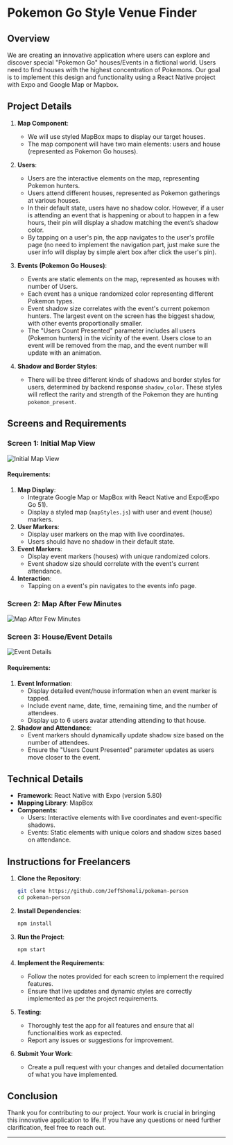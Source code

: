 # Pokemon Go Style Venue Finder

## Overview

We are creating an innovative application where users can explore and discover special "Pokemon Go" houses/Events in a fictional world. Users need to find houses with the highest concentration of Pokemons. Our goal is to implement this design and functionality using a React Native project with Expo and Google Map or Mapbox.

## Project Details

1. **Map Component**:

    - We will use styled MapBox maps to display our target houses.
    - The map component will have two main elements: users and house (represented as Pokemon Go houses).
    

2. **Users**:

    - Users are the interactive elements on the map, representing Pokemon hunters.
    - Users attend different houses, represented as Pokemon gatherings at various houses.
    - In their default state, users have no shadow color. However, if a user is attending an event that is happening or about to happen in a few hours, their pin will display a shadow matching the event’s shadow color.
    - By tapping on a user's pin, the app navigates to the user's profile page (no need to implement the navigation part, just make sure the user info will display by simple alert box after click the user's pin).

3. **Events (Pokemon Go Houses)**:

    - Events are static elements on the map, represented as houses with number of Users.
    - Each event has a unique randomized color representing different Pokemon types.
    - Event shadow size correlates with the event's current pokemon hunters. The largest event on the screen has the biggest shadow, with other events proportionally smaller.
    - The "Users Count Presented" parameter includes all users (Pokemon hunters) in the vicinity of the event. Users close to an event will be removed from the map, and the event number will update with an animation.

4. **Shadow and Border Styles**:

    - There will be three different kinds of shadows and border styles for users, determined by backend response `shadow_color`. These styles will reflect the rarity and strength of the Pokemon they are hunting `pokemon_present`.

## Screens and Requirements

### Screen 1: Initial Map View

![Initial Map View](./assets/1.png)

#### Requirements:

1. **Map Display**:
    - Integrate Google Map or MapBox with React Native and Expo(Expo Go 51).
    - Display a styled map (`mapStyles.js`) with user and event (house) markers.
2. **User Markers**:
    - Display user markers on the map with live coordinates.
    - Users should have no shadow in their default state.
3. **Event Markers**:
    - Display event markers (houses) with unique randomized colors.
    - Event shadow size should correlate with the event's current attendance.
4. **Interaction**:
    - Tapping on a event's pin navigates to the events info page.

### Screen 2: Map After Few Minutes

![Map After Few Minutes](./assets/2.png)

### Screen 3: House/Event Details

![Event Details](./assets/3.png)

#### Requirements:

1. **Event Information**:
    - Display detailed event/house information when an event marker is tapped.
    - Include event name, date, time, remaining time, and the number of attendees.
    - Display up to 6 users avatar attending attending to that house.
2. **Shadow and Attendance**:
    - Event markers should dynamically update shadow size based on the number of attendees.
    - Ensure the "Users Count Presented" parameter updates as users move closer to the event.

## Technical Details

-   **Framework**: React Native with Expo (version 5.80)
-   **Mapping Library**: MapBox
-   **Components**:
    -   Users: Interactive elements with live coordinates and event-specific shadows.
    -   Events: Static elements with unique colors and shadow sizes based on attendance.

## Instructions for Freelancers

1. **Clone the Repository**:

    ```sh
    git clone https://github.com/JeffShomali/pokeman-person
    cd pokeman-person
    ```

2. **Install Dependencies**:

    ```sh
    npm install
    ```

3. **Run the Project**:

    ```sh
    npm start
    ```

4. **Implement the Requirements**:

    - Follow the notes provided for each screen to implement the required features.
    - Ensure that live updates and dynamic styles are correctly implemented as per the project requirements.

5. **Testing**:

    - Thoroughly test the app for all features and ensure that all functionalities work as expected.
    - Report any issues or suggestions for improvement.

6. **Submit Your Work**:
    - Create a pull request with your changes and detailed documentation of what you have implemented.

## Conclusion

Thank you for contributing to our project. Your work is crucial in bringing this innovative application to life. If you have any questions or need further clarification, feel free to reach out.

---
